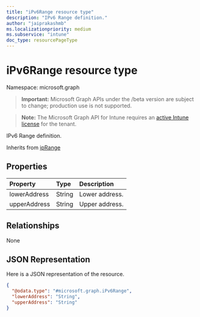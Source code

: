 ```yaml
---
title: "iPv6Range resource type"
description: "IPv6 Range definition."
author: "jaiprakashmb"
ms.localizationpriority: medium
ms.subservice: "intune"
doc_type: resourcePageType
---
```


# iPv6Range resource type

Namespace: microsoft.graph
> **Important:** Microsoft Graph APIs under the /beta version are subject to change; production use is not supported.

> **Note:** The Microsoft Graph API for Intune requires an [active Intune license](https://go.microsoft.com/fwlink/?linkid=839381) for the tenant.


IPv6 Range definition.


Inherits from [ipRange](../resources/intune-shared-iprange.md)

## Properties
|Property|Type|Description|
|:---|:---|:---|
|lowerAddress|String|Lower address.|
|upperAddress|String|Upper address.|

## Relationships
None

## JSON Representation
Here is a JSON representation of the resource.
<!-- {
  "blockType": "resource",
  "@odata.type": "microsoft.graph.iPv6Range"
}
-->
``` json
{
  "@odata.type": "#microsoft.graph.iPv6Range",
  "lowerAddress": "String",
  "upperAddress": "String"
}
```
